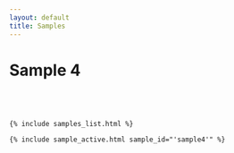 ```yaml
---
layout: default
title: Samples
---
```

<div id="wrapper">

<div id="content_area">
<div id="content_body">
<h1>Sample 4</h1>
<div align="center" style="padding:20px;">
</div>
</div>
</div>

    {% include samples_list.html %}

    {% include sample_active.html sample_id="'sample4'" %}

</div>

